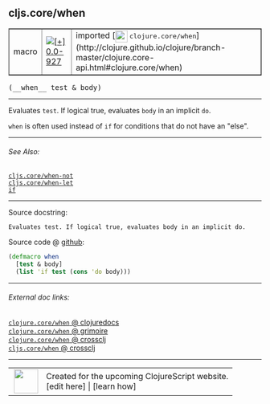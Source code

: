 ## cljs.core/when



 <table border="1">
<tr>
<td>macro</td>
<td><a href="https://github.com/cljsinfo/cljs-api-docs/tree/0.0-927"><img valign="middle" alt="[+] 0.0-927" title="Added in 0.0-927" src="https://img.shields.io/badge/+-0.0--927-lightgrey.svg"></a> </td>
<td>
imported [<img height="24px" valign="middle" src="http://i.imgur.com/1GjPKvB.png"> <samp>clojure.core/when</samp>](http://clojure.github.io/clojure/branch-master/clojure.core-api.html#clojure.core/when)
</td>
</tr>
</table>


 <samp>
(__when__ test & body)<br>
</samp>

---

Evaluates `test`. If logical true, evaluates `body` in an implicit `do`.

`when` is often used instead of `if` for conditions that do not have an "else".



---


###### See Also:

[`cljs.core/when-not`](../cljs.core/when-not.md)<br>
[`cljs.core/when-let`](../cljs.core/when-let.md)<br>
[`if`](../special/if.md)<br>

---


Source docstring:

```
Evaluates test. If logical true, evaluates body in an implicit do.
```


Source code @ [github](https://github.com/clojure/clojure/blob/clojure-1.5.1/src/clj/clojure/core.clj#L471-L475):

```clj
(defmacro when
  [test & body]
  (list 'if test (cons 'do body)))
```

<!--
Repo - tag - source tree - lines:

 <pre>
clojure @ clojure-1.5.1
└── src
    └── clj
        └── clojure
            └── <ins>[core.clj:471-475](https://github.com/clojure/clojure/blob/clojure-1.5.1/src/clj/clojure/core.clj#L471-L475)</ins>
</pre>

-->

---



###### External doc links:

[`clojure.core/when` @ clojuredocs](http://clojuredocs.org/clojure.core/when)<br>
[`clojure.core/when` @ grimoire](http://conj.io/store/v1/org.clojure/clojure/1.7.0-beta3/clj/clojure.core/when/)<br>
[`clojure.core/when` @ crossclj](http://crossclj.info/fun/clojure.core/when.html)<br>
[`cljs.core/when` @ crossclj](http://crossclj.info/fun/cljs.core/when.html)<br>

---

 <table>
<tr><td>
<img valign="middle" align="right" width="48px" src="http://i.imgur.com/Hi20huC.png">
</td><td>
Created for the upcoming ClojureScript website.<br>
[edit here] | [learn how]
</td></tr></table>

[edit here]:https://github.com/cljsinfo/cljs-api-docs/blob/master/cljsdoc/cljs.core/when.cljsdoc
[learn how]:https://github.com/cljsinfo/cljs-api-docs/wiki/cljsdoc-files

<!--

This information was too distracting to show to readers, but I'll leave it
commented here since it is helpful to:

- pretty-print the data used to generate this document
- and show how to retrieve that data



The API data for this symbol:

```clj
{:description "Evaluates `test`. If logical true, evaluates `body` in an implicit `do`.\n\n`when` is often used instead of `if` for conditions that do not have an \"else\".",
 :ns "cljs.core",
 :name "when",
 :signature ["[test & body]"],
 :history [["+" "0.0-927"]],
 :type "macro",
 :related ["cljs.core/when-not" "cljs.core/when-let" "special/if"],
 :full-name-encode "cljs.core/when",
 :source {:code "(defmacro when\n  [test & body]\n  (list 'if test (cons 'do body)))",
          :title "Source code",
          :repo "clojure",
          :tag "clojure-1.5.1",
          :filename "src/clj/clojure/core.clj",
          :lines [471 475]},
 :full-name "cljs.core/when",
 :clj-symbol "clojure.core/when",
 :docstring "Evaluates test. If logical true, evaluates body in an implicit do."}

```

Retrieve the API data for this symbol:

```clj
;; from Clojure REPL
(require '[clojure.edn :as edn])
(-> (slurp "https://raw.githubusercontent.com/cljsinfo/cljs-api-docs/catalog/cljs-api.edn")
    (edn/read-string)
    (get-in [:symbols "cljs.core/when"]))
```

-->
